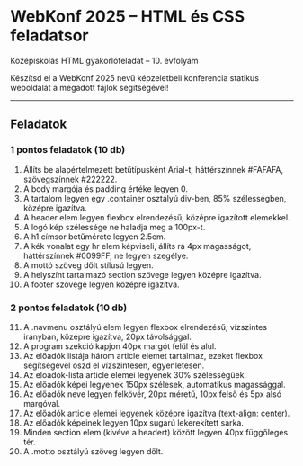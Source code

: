 # WebKonf 2025 – HTML és CSS feladatsor

Középiskolás HTML gyakorlófeladat – 10. évfolyam

Készítsd el a WebKonf 2025 nevű képzeletbeli konferencia statikus weboldalát a megadott fájlok segítségével!

---

## Feladatok

### 1 pontos feladatok (10 db)

1. Állíts be alapértelmezett betűtípusként Arial-t, háttérszínnek #FAFAFA, szövegszínnek #222222.
2. A body margója és padding értéke legyen 0.
3. A tartalom legyen egy .container osztályú div-ben, 85% szélességben, középre igazítva.
4. A header elem legyen flexbox elrendezésű, középre igazított elemekkel.
5. A logó kép szélessége ne haladja meg a 100px-t.
6. A h1 címsor betűmérete legyen 2.5em.
7. A kék vonalat egy hr elem képviseli, állíts rá 4px magasságot, háttérszínnek #0099FF, ne legyen szegélye.
8. A mottó szöveg dőlt stílusú legyen.
9. A helyszínt tartalmazó section szövege legyen középre igazítva.
10. A footer szövege legyen középre igazítva.

### 2 pontos feladatok (10 db)

11. A .navmenu osztályú elem legyen flexbox elrendezésű, vízszintes irányban, középre igazítva, 20px távolsággal.
12. A program szekció kapjon 40px margót felül és alul.
13. Az előadók listája három article elemet tartalmaz, ezeket flexbox segítségével oszd el vízszintesen, egyenletesen.
14. Az eloadok-lista article elemei legyenek 30% szélességűek.
15. Az előadók képei legyenek 150px szélesek, automatikus magassággal.
16. Az előadók neve legyen félkövér, 20px méretű, 10px felső és 5px alsó margóval.
17. Az előadók article elemei legyenek középre igazítva (text-align: center).
18. Az előadók képeinek legyen 10px sugarú lekerekített sarka.
19. Minden section elem (kivéve a headert) között legyen 40px függőleges tér.
20. A .motto osztályú szöveg legyen dőlt.
